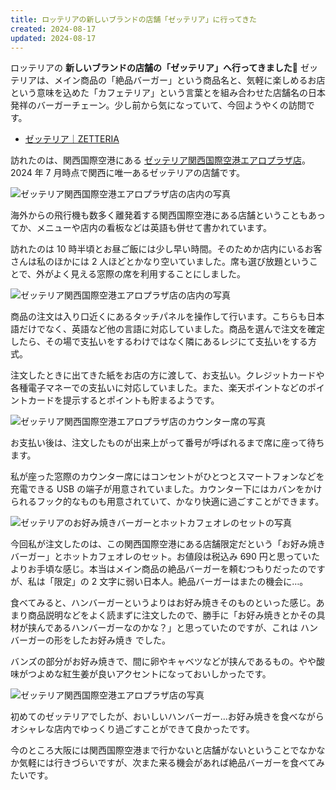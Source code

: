 ```yaml
---
title: ロッテリアの新しいブランドの店舗「ゼッテリア」に行ってきた
created: 2024-08-17
updated: 2024-08-17
---
```


ロッテリアの **新しいブランドの店舗の「ゼッテリア」へ行ってきました🍔** ゼッテリアは、メイン商品の「絶品バーガー」という商品名と、気軽に楽しめるお店という意味を込めた「カフェテリア」という言葉とを組み合わせた店舗名の日本発祥のバーガーチェーン。少し前から気になっていて、今回ようやくの訪問です。

- [ゼッテリア｜ZETTERIA](https://www.zetteria.jp/)

訪れたのは、関西国際空港にある [ゼッテリア関西国際空港エアロプラザ店](https://www.zetteria.jp/shop/shop008.html)。2024 年 7 月時点で関西に唯一あるゼッテリアの店舗です。

![ゼッテリア関西国際空港エアロプラザ店の店内の写真](6205ec23-6e9b-42a6-b3e7-8f233cef0000)

海外からの飛行機も数多く離発着する関西国際空港にある店舗ということもあってか、メニューや店内の看板などは英語も併せて書かれています。

訪れたのは 10 時半頃とお昼ご飯には少し早い時間。そのためか店内にいるお客さんは私のほかには 2 人ほどとかなり空いていました。席も選び放題ということで、外がよく見える窓際の席を利用することにしました。

![ゼッテリア関西国際空港エアロプラザ店の店内の写真](3003491c-7431-49ca-a098-dd498b20bf00)

商品の注文は入り口近くにあるタッチパネルを操作して行います。こちらも日本語だけでなく、英語など他の言語に対応していました。商品を選んで注文を確定したら、その場で支払いをするわけではなく隣にあるレジにて支払いをする方式。

注文したときに出てきた紙をお店の方に渡して、お支払い。クレジットカードや各種電子マネーでの支払いに対応していました。また、楽天ポイントなどのポイントカードを提示するとポイントも貯まるようです。

![ゼッテリア関西国際空港エアロプラザ店のカウンター席の写真](f307a0cd-be95-4f67-68d3-f91c1fc79f00)

お支払い後は、注文したものが出来上がって番号が呼ばれるまで席に座って待ちます。

私が座った窓際のカウンター席にはコンセントがひとつとスマートフォンなどを充電できる USB の端子が用意されていました。カウンター下にはカバンをかけられるフック的なものも用意されていて、かなり快適に過ごすことができます。

![ゼッテリアのお好み焼きバーガーとホットカフェオレのセットの写真](25110588-8619-4eec-fc04-a90a8ffe2400)

今回私が注文したのは、この関西国際空港にある店舗限定だという「お好み焼きバーガー」とホットカフェオレのセット。お値段は税込み 690 円と思っていたよりお手頃な感じ。本当はメイン商品の絶品バーガーを頼むつもりだったのですが、私は「限定」の 2 文字に弱い日本人。絶品バーガーはまたの機会に…。

食べてみると、ハンバーガーというよりはお好み焼きそのものといった感じ。あまり商品説明などをよく読まずに注文したので、勝手に「お好み焼きとかその具材が挟んであるハンバーガーなのかな？」と思っていたのですが、これは ハンバーガーの形をしたお好み焼き でした。

バンズの部分がお好み焼きで、間に卵やキャベツなどが挟んであるもの。やや酸味がつよめな紅生姜が良いアクセントになっておいしかったです。

![ゼッテリア関西国際空港エアロプラザ店の写真](da86087a-1224-4127-78fa-002ea920f400)

初めてのゼッテリアでしたが、おいしいハンバーガー…お好み焼きを食べながらオシャレな店内でゆっくり過ごすことができて良かったです。

今のところ大阪には関西国際空港まで行かないと店舗がないということでなかなか気軽には行きづらいですが、次また来る機会があれば絶品バーガーを食べてみたいです。
